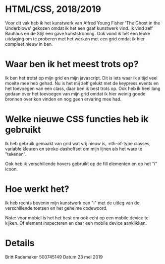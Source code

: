 # HTML/CSS, 2018/2019

Voor dit vak heb ik het kunstwerk van Alfred Young Fisher 'The Ghost in the Underblows' gekozen omdat ik het een gaaf kunstwerk vind. Ik vind zelf Bauhaus en de Stijl een gave kunststroming. Ook vond ik het een leuke uitdaging om te proberen met het werken met een grid omdat ik hier compleet nieuw in ben. 

# Waar ben ik het meest trots op?

Ik ben het trotst op mijn grid en mijn javascript. Dit is iets waar ik altijd veel moeite mee heb gehad. Nu is het mij zelf gelukt met de keypress events en het toevoegen van een class, daar ben ik best trots op. Ook heb ik heel lang gedaan over het toevoegen van mijn grid omdat ik hier weinig goede bronnen over kon vinden en nog geen ervaring mee had. 

# Welke nieuwe CSS functies heb ik gebruikt 

Ik heb gebruik gemaakt van grid wat vrij nieuw is, :nth-of-type classes, variable kleuren en stroke-dashoffset om mijn lijnen als het ware te "tekenen".

Ook heb ik verschillende hovers gebruikt op de fill elementen en op het "i" icoon.

# Hoe werkt het?

Ik heb rechts bovenin mijn kunstwerk een "i" met de uitleg van de verschillende toetsen en het geheime codewoord.

Note: voor mobiel is het het best om ook echt op een mobile device te kijken. Of element inspecteren en daar een mobile device aanklikken. 

# Details 
Britt Rademaker
500745149
Datum 23 mei 2019



